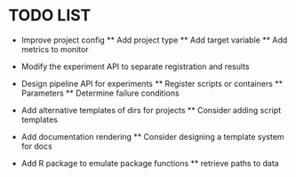 TODO LIST
=========

* Improve project config
** Add project type
** Add target variable
** Add metrics to monitor

* Modify the experiment API to separate registration and results

* Design pipeline API for experiments
** Register scripts or containers
** Parameters
** Determine failure conditions

* Add alternative templates of dirs for projects
** Consider adding script templates

* Add documentation rendering
** Consider designing a template system for docs

* Add R package to emulate package functions
** retrieve paths to data
 

